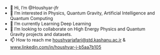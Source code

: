 - 👋 Hi, I’m @Houshyar-jfr
- 👀 I’m interested in Physics, Quantum Gravity, Artificial Intelligence and Quantum Computing
- 🌱 I’m currently Learning Deep Learning
- 💞️ I’m looking to collaborate on High Energy Physics and Quantum Gravity projects and datasets.
- 📫 How to reach me houshyarjafari@std.kashanu.ac.ir & www.linkedin.com/in/houshyar-j-b5aa7b105

<!---
Houshyar-jfr/Houshyar-jfr is a ✨ special ✨ repository because its `README.md` (this file) appears on your GitHub profile.
You can click the Preview link to take a look at your changes.
--->
